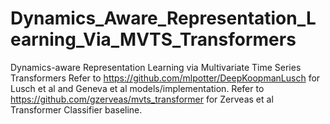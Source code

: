 # Dynamics_Aware_Representation_Learning_Via_MVTS_Transformers
Dynamics-aware Representation Learning via Multivariate Time Series Transformers
Refer to https://github.com/mlpotter/DeepKoopmanLusch for Lusch et al and Geneva et al models/implementation.
Refer to https://github.com/gzerveas/mvts_transformer for Zerveas et al Transformer Classifier baseline.
